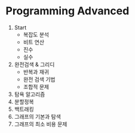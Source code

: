 # Programming Advanced

1. Start
   - 복잡도 분석
   - 비트 연산
   - 진수
   - 실수
2. 완전검색 & 그리디
   - 반복과 재귀
   - 완전 검색 기법
   - 조합적 문제
3. 탐욕 알고리즘
4. 분할정복
5. 백트래킹
6. 그래프의 기본과 탐색
7. 그래프의 최소 비용 문제